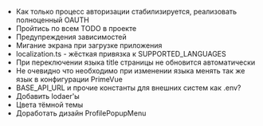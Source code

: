 - Как только процесс авторизации стабилизируется, реализовать полноценный OAUTH
- Пройтись по всем TODO в проекте
- Предупреждения зависимостей
- Мигание экрана при загрузке приложения
- localization.ts - жёсткая привязка к SUPPORTED_LANGUAGES
- При переключении языка title страницы не обновится автоматически
- Не очевидно что необходимо при изменении языка менять так же язык в конфигурации PrimeVue
- BASE_API_URL и прочие константы для внешних систем как .env?
- Добавить lodaer'ы
- Цвета тёмной темы
- Доработать дизайн ProfilePopupMenu